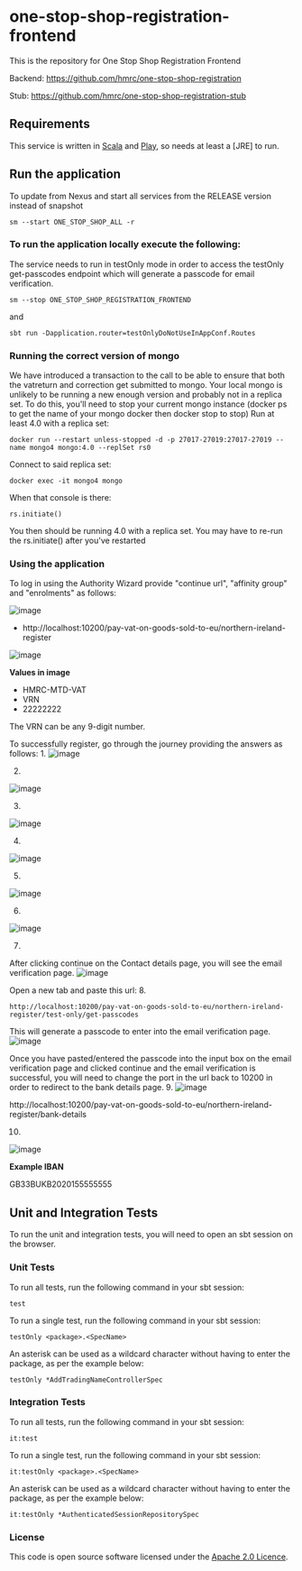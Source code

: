 
# one-stop-shop-registration-frontend

This is the repository for One Stop Shop Registration Frontend

Backend: https://github.com/hmrc/one-stop-shop-registration

Stub: https://github.com/hmrc/one-stop-shop-registration-stub

Requirements
------------

This service is written in [Scala](http://www.scala-lang.org/) and [Play](http://playframework.com/), so needs at least a [JRE] to run.

## Run the application

To update from Nexus and start all services from the RELEASE version instead of snapshot
```
sm --start ONE_STOP_SHOP_ALL -r
```

### To run the application locally execute the following:

The service needs to run in testOnly mode in order to access the testOnly get-passcodes endpoint which will generate a passcode for email verification.
```
sm --stop ONE_STOP_SHOP_REGISTRATION_FRONTEND
```
and 
```
sbt run -Dapplication.router=testOnlyDoNotUseInAppConf.Routes
```

### Running the correct version of mongo
We have introduced a transaction to the call to be able to ensure that both the vatreturn and correction get submitted to mongo.
Your local mongo is unlikely to be running a new enough version and probably not in a replica set.
To do this, you'll need to stop your current mongo instance (docker ps to get the name of your mongo docker then docker stop <name> to stop)
Run at least 4.0 with a replica set:
```  
docker run --restart unless-stopped -d -p 27017-27019:27017-27019 --name mongo4 mongo:4.0 --replSet rs0
```
Connect to said replica set:
```
docker exec -it mongo4 mongo
```
When that console is there:
```
rs.initiate()
```
You then should be running 4.0 with a replica set. You may have to re-run the rs.initiate() after you've restarted


### Using the application
To log in using the Authority Wizard provide "continue url", "affinity group" and "enrolments" as follows:
  
![image](https://user-images.githubusercontent.com/48218839/145985763-ffb28570-7679-46a9-96fa-e93996f03c23.png)

* http://localhost:10200/pay-vat-on-goods-sold-to-eu/northern-ireland-register

![image](https://user-images.githubusercontent.com/48218839/145842926-c318cb10-70c3-4186-a839-b1928c8e2625.png)

**Values in image**

* HMRC-MTD-VAT
* VRN
* 22222222

The VRN can be any 9-digit number.

To successfully register, go through the journey providing the answers as follows:
  1.
  ![image](https://user-images.githubusercontent.com/48218839/145986022-f387e3d0-0a41-47d7-9d39-f3b290b8e3ea.png)
  
  2.
  ![image](https://user-images.githubusercontent.com/48218839/145986122-d6f513ba-be1a-4a8c-9e9a-671580719bcd.png)
  
  3.
  ![image](https://user-images.githubusercontent.com/48218839/145986164-4cd4a00a-ec91-4167-be36-e35b9232e672.png)

  4.
  ![image](https://user-images.githubusercontent.com/48218839/145986669-58fecb10-16b3-4822-9c8c-6efd3bff325a.png)

  5.
  ![image](https://user-images.githubusercontent.com/48218839/145986756-de78aad1-a215-42a0-a71b-aff8ee771103.png)

  6.
  ![image](https://user-images.githubusercontent.com/48218839/145986873-fbae18cd-ce3d-46fa-aa10-c9d51aa0cabc.png)

  7.
  After clicking continue on the Contact details page, you will see the email verification page.
  ![image](https://user-images.githubusercontent.com/36073378/203574815-a6fdba3a-59aa-41a7-827f-58b5382af95c.png)

Open a new tab and paste this url:
  8. 
  ```
  http://localhost:10200/pay-vat-on-goods-sold-to-eu/northern-ireland-register/test-only/get-passcodes
  ```

  This will generate a passcode to enter into the email verification page.
  ![image](https://user-images.githubusercontent.com/36073378/203574977-a8298624-bc88-4090-8e8f-4b9d2be0abf4.png)

Once you have pasted/entered the passcode into the input box on the email verification page and clicked continue and the email verification is successful,
you will need to change the port in the url back to 10200 in order to redirect to the bank details page.
  9.
  ![image](https://user-images.githubusercontent.com/36073378/203573868-4809d4c5-8728-4b2f-bcce-3d8ad8f0e2c3.png)

  http://localhost:10200/pay-vat-on-goods-sold-to-eu/northern-ireland-register/bank-details  


  10.
  ![image](https://user-images.githubusercontent.com/36073378/203574605-b3a54885-bf3f-45e0-b58c-9c2d7b0cfa4d.png)

  **Example IBAN**

  GB33BUKB2020155555555

Unit and Integration Tests
------------

To run the unit and integration tests, you will need to open an sbt session on the browser.

### Unit Tests

To run all tests, run the following command in your sbt session:
```
test
```

To run a single test, run the following command in your sbt session:
```
testOnly <package>.<SpecName>
```

An asterisk can be used as a wildcard character without having to enter the package, as per the example below:
```
testOnly *AddTradingNameControllerSpec
```

### Integration Tests

To run all tests, run the following command in your sbt session:
```
it:test
```

To run a single test, run the following command in your sbt session:
```
it:testOnly <package>.<SpecName>
```

An asterisk can be used as a wildcard character without having to enter the package, as per the example below:
```
it:testOnly *AuthenticatedSessionRepositorySpec
```

### License

This code is open source software licensed under the [Apache 2.0 Licence]("http://www.apache.org/licenses/LICENSE-2.0.html").
